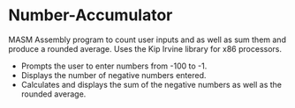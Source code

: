 # Number-Accumulator
MASM Assembly program to count user inputs and as well as sum them and produce a rounded average. Uses the Kip Irvine library for x86 processors.

- Prompts the user to enter numbers from -100 to -1.
- Displays the number of negative numbers entered. 
- Calculates and displays the sum of the negative numbers as well as the rounded average.
